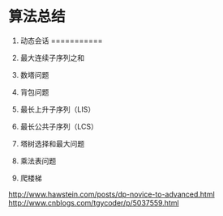 算法总结
=========

1. 动态会话
===========

1. 最大连续子序列之和
2. 数塔问题
3. 背包问题
4. 最长上升子序列（LIS）
5. 最长公共子序列（LCS）
6. 塔树选择和最大问题
7. 乘法表问题
8. 爬楼梯

http://www.hawstein.com/posts/dp-novice-to-advanced.html
http://www.cnblogs.com/tgycoder/p/5037559.html
